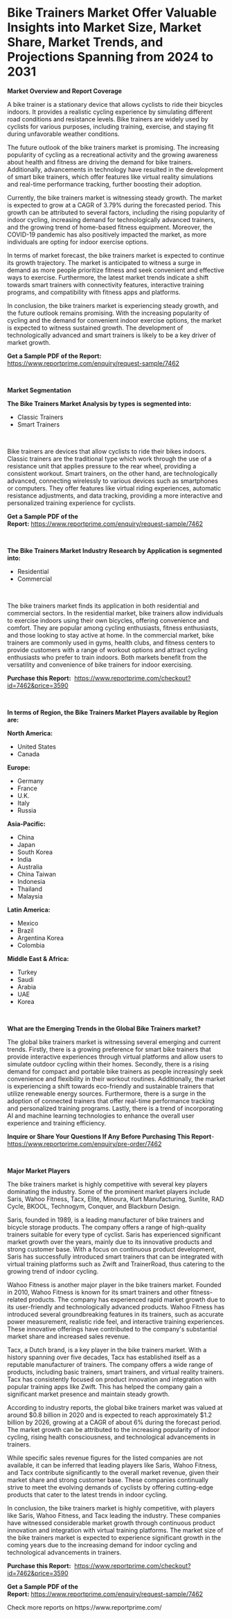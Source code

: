 <p><h1>Bike Trainers Market Offer Valuable Insights into Market Size, Market Share, Market Trends, and Projections Spanning from 2024 to 2031</h1></p><p><strong>Market Overview and Report Coverage</strong></p>
<p><p>A bike trainer is a stationary device that allows cyclists to ride their bicycles indoors. It provides a realistic cycling experience by simulating different road conditions and resistance levels. Bike trainers are widely used by cyclists for various purposes, including training, exercise, and staying fit during unfavorable weather conditions.</p><p>The future outlook of the bike trainers market is promising. The increasing popularity of cycling as a recreational activity and the growing awareness about health and fitness are driving the demand for bike trainers. Additionally, advancements in technology have resulted in the development of smart bike trainers, which offer features like virtual reality simulations and real-time performance tracking, further boosting their adoption.</p><p>Currently, the bike trainers market is witnessing steady growth. The market is expected to grow at a CAGR of 3.79% during the forecasted period. This growth can be attributed to several factors, including the rising popularity of indoor cycling, increasing demand for technologically advanced trainers, and the growing trend of home-based fitness equipment. Moreover, the COVID-19 pandemic has also positively impacted the market, as more individuals are opting for indoor exercise options.</p><p>In terms of market forecast, the bike trainers market is expected to continue its growth trajectory. The market is anticipated to witness a surge in demand as more people prioritize fitness and seek convenient and effective ways to exercise. Furthermore, the latest market trends indicate a shift towards smart trainers with connectivity features, interactive training programs, and compatibility with fitness apps and platforms.</p><p>In conclusion, the bike trainers market is experiencing steady growth, and the future outlook remains promising. With the increasing popularity of cycling and the demand for convenient indoor exercise options, the market is expected to witness sustained growth. The development of technologically advanced and smart trainers is likely to be a key driver of market growth.</p></p>
<p><strong>Get a Sample PDF of the Report:</strong> <a href="https://www.reportprime.com/enquiry/request-sample/7462">https://www.reportprime.com/enquiry/request-sample/7462</a></p>
<p>&nbsp;</p>
<p><strong>Market Segmentation</strong></p>
<p><strong>The Bike Trainers Market Analysis by types is segmented into:</strong></p>
<p><ul><li>Classic Trainers</li><li>Smart Trainers</li></ul></p>
<p>&nbsp;</p>
<p><p>Bike trainers are devices that allow cyclists to ride their bikes indoors. Classic trainers are the traditional type which work through the use of a resistance unit that applies pressure to the rear wheel, providing a consistent workout. Smart trainers, on the other hand, are technologically advanced, connecting wirelessly to various devices such as smartphones or computers. They offer features like virtual riding experiences, automatic resistance adjustments, and data tracking, providing a more interactive and personalized training experience for cyclists.</p></p>
<p><strong>Get a Sample PDF of the Report:</strong>&nbsp;<a href="https://www.reportprime.com/enquiry/request-sample/7462">https://www.reportprime.com/enquiry/request-sample/7462</a></p>
<p>&nbsp;</p>
<p><strong>The Bike Trainers Market Industry Research by Application is segmented into:</strong></p>
<p><ul><li>Residential</li><li>Commercial</li></ul></p>
<p>&nbsp;</p>
<p><p>The bike trainers market finds its application in both residential and commercial sectors. In the residential market, bike trainers allow individuals to exercise indoors using their own bicycles, offering convenience and comfort. They are popular among cycling enthusiasts, fitness enthusiasts, and those looking to stay active at home. In the commercial market, bike trainers are commonly used in gyms, health clubs, and fitness centers to provide customers with a range of workout options and attract cycling enthusiasts who prefer to train indoors. Both markets benefit from the versatility and convenience of bike trainers for indoor exercising.</p></p>
<p><strong>Purchase this Report:</strong>&nbsp; <a href="https://www.reportprime.com/checkout?id=7462&price=3590">https://www.reportprime.com/checkout?id=7462&price=3590</a></p>
<p>&nbsp;</p>
<p><strong>In terms of Region, the Bike Trainers Market Players available by Region are:</strong></p>
<p>
    <p> <strong> North America: </strong>
        <ul>
            <li>United States</li>
            <li>Canada</li>
        </ul>
        </p> 
    <p> <strong> Europe: </strong>
        <ul>
            <li>Germany</li>
            <li>France</li>
            <li>U.K.</li>
            <li>Italy</li>
            <li>Russia</li>
        </ul>
        </p> 
    <p> <strong> Asia-Pacific: </strong>
        <ul>
            <li>China</li>
            <li>Japan</li>
            <li>South Korea</li>
            <li>India</li>
            <li>Australia</li>
            <li>China Taiwan</li>
            <li>Indonesia</li>
            <li>Thailand</li>
            <li>Malaysia</li>
        </ul>
        </p> 
    <p> <strong> Latin America: </strong>
        <ul>
            <li>Mexico</li>
            <li>Brazil</li>
            <li>Argentina Korea</li>
            <li>Colombia</li>
        </ul>
        </p> 
    <p> <strong> Middle East & Africa: </strong>
        <ul>
            <li>Turkey</li>
            <li>Saudi</li>
            <li>Arabia</li>
            <li>UAE</li>
            <li>Korea</li>
        </ul>
    </p>
    </p>
<p>&nbsp;</p>
<p><strong>What are the Emerging Trends in the Global Bike Trainers market?</strong></p>
<p><p>The global bike trainers market is witnessing several emerging and current trends. Firstly, there is a growing preference for smart bike trainers that provide interactive experiences through virtual platforms and allow users to simulate outdoor cycling within their homes. Secondly, there is a rising demand for compact and portable bike trainers as people increasingly seek convenience and flexibility in their workout routines. Additionally, the market is experiencing a shift towards eco-friendly and sustainable trainers that utilize renewable energy sources. Furthermore, there is a surge in the adoption of connected trainers that offer real-time performance tracking and personalized training programs. Lastly, there is a trend of incorporating AI and machine learning technologies to enhance the overall user experience and training efficiency.</p></p>
<p><strong>Inquire or Share Your Questions If Any Before Purchasing This Report</strong>- <a href="https://www.reportprime.com/enquiry/pre-order/7462">https://www.reportprime.com/enquiry/pre-order/7462</a></p>
<p>&nbsp;</p>
<p><strong>Major Market Players</strong></p>
<p><p>The bike trainers market is highly competitive with several key players dominating the industry. Some of the prominent market players include Saris, Wahoo Fitness, Tacx, Elite, Minoura, Kurt Manufacturing, Sunlite, RAD Cycle, BKOOL, Technogym, Conquer, and Blackburn Design.</p><p>Saris, founded in 1989, is a leading manufacturer of bike trainers and bicycle storage products. The company offers a range of high-quality trainers suitable for every type of cyclist. Saris has experienced significant market growth over the years, mainly due to its innovative products and strong customer base. With a focus on continuous product development, Saris has successfully introduced smart trainers that can be integrated with virtual training platforms such as Zwift and TrainerRoad, thus catering to the growing trend of indoor cycling.</p><p>Wahoo Fitness is another major player in the bike trainers market. Founded in 2010, Wahoo Fitness is known for its smart trainers and other fitness-related products. The company has experienced rapid market growth due to its user-friendly and technologically advanced products. Wahoo Fitness has introduced several groundbreaking features in its trainers, such as accurate power measurement, realistic ride feel, and interactive training experiences. These innovative offerings have contributed to the company's substantial market share and increased sales revenue.</p><p>Tacx, a Dutch brand, is a key player in the bike trainers market. With a history spanning over five decades, Tacx has established itself as a reputable manufacturer of trainers. The company offers a wide range of products, including basic trainers, smart trainers, and virtual reality trainers. Tacx has consistently focused on product innovation and integration with popular training apps like Zwift. This has helped the company gain a significant market presence and maintain steady growth.</p><p>According to industry reports, the global bike trainers market was valued at around $0.8 billion in 2020 and is expected to reach approximately $1.2 billion by 2026, growing at a CAGR of about 6% during the forecast period. The market growth can be attributed to the increasing popularity of indoor cycling, rising health consciousness, and technological advancements in trainers.</p><p>While specific sales revenue figures for the listed companies are not available, it can be inferred that leading players like Saris, Wahoo Fitness, and Tacx contribute significantly to the overall market revenue, given their market share and strong customer base. These companies continually strive to meet the evolving demands of cyclists by offering cutting-edge products that cater to the latest trends in indoor cycling.</p><p>In conclusion, the bike trainers market is highly competitive, with players like Saris, Wahoo Fitness, and Tacx leading the industry. These companies have witnessed considerable market growth through continuous product innovation and integration with virtual training platforms. The market size of the bike trainers market is expected to experience significant growth in the coming years due to the increasing demand for indoor cycling and technological advancements in trainers.</p></p>
<p><strong>Purchase this Report:</strong>&nbsp;&nbsp;<a href="https://www.reportprime.com/checkout?id=7462&price=3590">https://www.reportprime.com/checkout?id=7462&price=3590</a></p>
<p></p>
<p><strong>Get a Sample PDF of the Report:</strong>&nbsp;<a href="https://www.reportprime.com/enquiry/request-sample/7462">https://www.reportprime.com/enquiry/request-sample/7462</a></p>
<p>Check more reports on https://www.reportprime.com/</p>